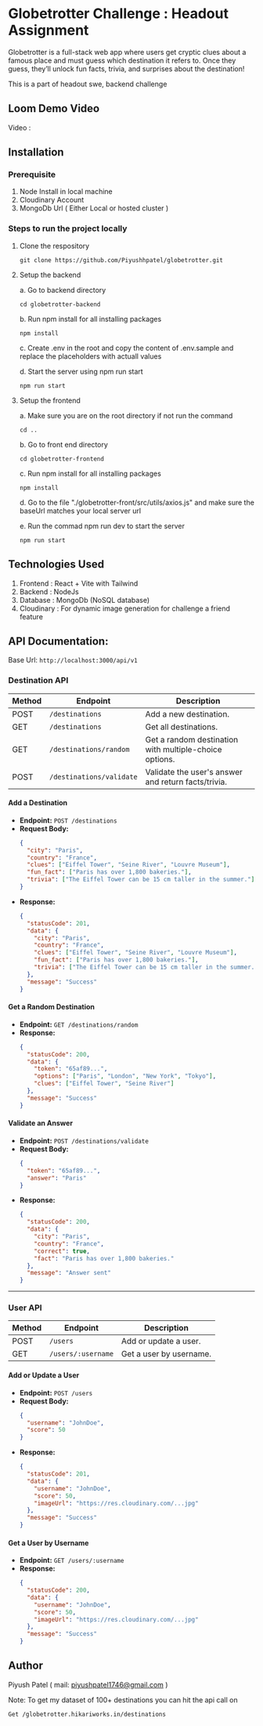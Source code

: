 # Globetrotter Challenge : Headout Assignment

Globetrotter is a full-stack web app where users get cryptic clues about a famous place and must guess which destination it refers to. Once they guess, they’ll unlock fun facts, trivia, and surprises about the destination!

This is a part of headout swe, backend challenge

## Loom Demo Video

Video :

## Installation

### Prerequisite

1. Node Install in local machine
2. Cloudinary Account
3. MongoDb Url ( Either Local or hosted cluster )

### Steps to run the project locally

1.  Clone the respository

    ```
    git clone https://github.com/Piyushhpatel/globetrotter.git
    ```

2.  Setup the backend

    a. Go to backend directory

        cd globetrotter-backend

    b. Run npm install for all installing packages

        npm install

    c. Create .env in the root and copy the content of .env.sample and replace the placeholders with actuall values

    d. Start the server using npm run start

        npm run start

3.  Setup the frontend

    a. Make sure you are on the root directory if not run the command

        cd ..

    b. Go to front end directory

        cd globetrotter-frontend

    c. Run npm install for all installing packages

        npm install

    d. Go to the file "./globetrotter-front/src/utils/axios.js" and make sure the baseUrl matches your local server url

    e. Run the commad npm run dev to start the server

        npm run start

## Technologies Used

1. Frontend : React + Vite with Tailwind
2. Backend : NodeJs
3. Database : MongoDb (NoSQL database)
4. Cloudinary : For dynamic image generation for challenge a friend feature

## API Documentation:

Base Url: `http://localhost:3000/api/v1`

### Destination API

| Method | Endpoint                 | Description                                            |
| ------ | ------------------------ | ------------------------------------------------------ |
| POST   | `/destinations`          | Add a new destination.                                 |
| GET    | `/destinations`          | Get all destinations.                                  |
| GET    | `/destinations/random`   | Get a random destination with multiple-choice options. |
| POST   | `/destinations/validate` | Validate the user's answer and return facts/trivia.    |

#### Add a Destination

- **Endpoint:** `POST /destinations`
- **Request Body:**
  ```json
  {
    "city": "Paris",
    "country": "France",
    "clues": ["Eiffel Tower", "Seine River", "Louvre Museum"],
    "fun_fact": ["Paris has over 1,800 bakeries."],
    "trivia": ["The Eiffel Tower can be 15 cm taller in the summer."]
  }
  ```
- **Response:**
  ```json
  {
    "statusCode": 201,
    "data": {
      "city": "Paris",
      "country": "France",
      "clues": ["Eiffel Tower", "Seine River", "Louvre Museum"],
      "fun_fact": ["Paris has over 1,800 bakeries."],
      "trivia": ["The Eiffel Tower can be 15 cm taller in the summer."]
    },
    "message": "Success"
  }
  ```

#### Get a Random Destination

- **Endpoint:** `GET /destinations/random`
- **Response:**
  ```json
  {
    "statusCode": 200,
    "data": {
      "token": "65af89...",
      "options": ["Paris", "London", "New York", "Tokyo"],
      "clues": ["Eiffel Tower", "Seine River"]
    },
    "message": "Success"
  }
  ```

#### Validate an Answer

- **Endpoint:** `POST /destinations/validate`
- **Request Body:**
  ```json
  {
    "token": "65af89...",
    "answer": "Paris"
  }
  ```
- **Response:**
  ```json
  {
    "statusCode": 200,
    "data": {
      "city": "Paris",
      "country": "France",
      "correct": true,
      "fact": "Paris has over 1,800 bakeries."
    },
    "message": "Answer sent"
  }
  ```

---

### User API

| Method | Endpoint           | Description             |
| ------ | ------------------ | ----------------------- |
| POST   | `/users`           | Add or update a user.   |
| GET    | `/users/:username` | Get a user by username. |

#### Add or Update a User

- **Endpoint:** `POST /users`
- **Request Body:**
  ```json
  {
    "username": "JohnDoe",
    "score": 50
  }
  ```
- **Response:**
  ```json
  {
    "statusCode": 201,
    "data": {
      "username": "JohnDoe",
      "score": 50,
      "imageUrl": "https://res.cloudinary.com/...jpg"
    },
    "message": "Success"
  }
  ```

#### Get a User by Username

- **Endpoint:** `GET /users/:username`
- **Response:**
  ```json
  {
    "statusCode": 200,
    "data": {
      "username": "JohnDoe",
      "score": 50,
      "imageUrl": "https://res.cloudinary.com/...jpg"
    },
    "message": "Success"
  }
  ```

## Author

Piyush Patel ( mail: piyushpatel1746@gmail.com )



Note: To get my dataset of 100+ destinations you can hit the api call on

    Get /globetrotter.hikariworks.in/destinations